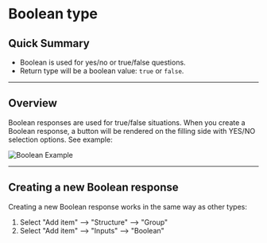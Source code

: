 # Boolean type

## Quick Summary

* Boolean is used for yes/no or true/false questions.
* Return type will be a boolean value: `true` or `false`. 

---

## Overview

Boolean responses are used for true/false situations. When you create a Boolean response, a button will be rendered on the filling side with YES/NO selection options. See example:

![Boolean Example](types/boolean-example.png)

---

## Creating a new Boolean response

Creating a new Boolean response works in the same way as other types:

1. Select "Add item" --> "Structure" --> "Group"
2. Select "Add item" --> "Inputs" --> "Boolean"

